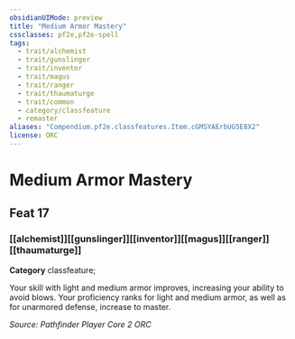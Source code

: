 ```yaml
---
obsidianUIMode: preview
title: "Medium Armor Mastery"
cssclasses: pf2e,pf2e-spell
tags:
  - trait/alchemist
  - trait/gunslinger
  - trait/inventor
  - trait/magus
  - trait/ranger
  - trait/thaumaturge
  - trait/common
  - category/classfeature
  - remaster
aliases: "Compendium.pf2e.classfeatures.Item.cGMSYAErbUG5E8X2"
license: ORC
---
```

# Medium Armor Mastery
## Feat 17
### [[alchemist]][[gunslinger]][[inventor]][[magus]][[ranger]][[thaumaturge]]

**Category** classfeature; 




Your skill with light and medium armor improves, increasing your ability to avoid blows. Your proficiency ranks for light and medium armor, as well as for unarmored defense, increase to master.

*Source: Pathfinder Player Core 2*
*ORC*